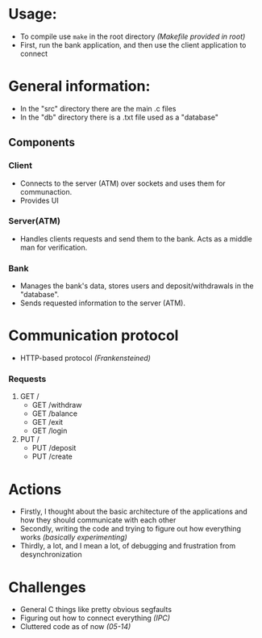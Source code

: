 
# Usage:

* To compile use `make` in the root directory *(Makefile provided in root)*
* First, run the bank application, and then use the client application to connect

# General information:

* In the "src" directory there are the main .c files
* In the "db" directory there is a .txt file used as a "database"

## Components

### Client

* Connects to the server (ATM) over sockets and uses them for communaction.
* Provides UI

### Server(ATM)

* Handles clients requests and send them to the bank. Acts as a middle man for verification.

### Bank

* Manages the bank's data, stores users and deposit/withdrawals in the "database".
* Sends requested information to the server (ATM).

# Communication protocol

* HTTP-based protocol *(Frankensteined)*

### Requests
1. GET /
    * GET /withdraw
    * GET /balance
    * GET /exit
    * GET /login
2. PUT /
    * PUT /deposit
    * PUT /create

# Actions

* Firstly, I thought about the basic architecture of the applications and how they should communicate with each other
* Secondly, writing the code and trying to figure out how everything works *(basically experimenting)*
* Thirdly, a lot, and I mean a lot, of debugging and frustration from desynchronization

# Challenges

* General C things like pretty obvious segfaults
* Figuring out how to connect everything *(IPC)*
* Cluttered code as of now *(05-14)*